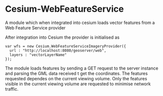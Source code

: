 # Cesium-WebFeatureService
A module which when integrated into cesium loads vector features from a Web Feature Service provider


After integration into Cesium the provider is initialised as 

    var wfs = new Cesium.WebFeatureServiceImageryProvider({
      url : "http://localhost:8080/geoserver/web",
      layers : "vectorLayerName"
    });

The module loads features by sending a GET request to the server instance and parsing the GML data received t
get the coordinates.
The features requested dependes on the current viewing volume. Only the features visible in the current viewing
volume are requested to minimise network traffic.



